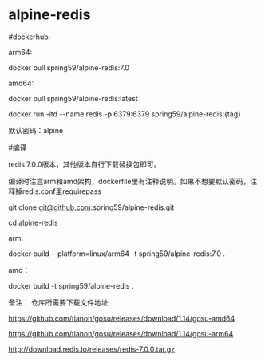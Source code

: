# alpine-redis

#dockerhub:

arm64: 

docker pull spring59/alpine-redis:7.0

amd64: 

docker pull spring59/alpine-redis:latest

docker run -itd --name redis -p 6379:6379 spring59/alpine-redis:{tag}

默认密码：alpine

#编译

redis 7.0.0版本，其他版本自行下载替换包即可。

编译时注意arm和amd架构，dockerfile里有注释说明。如果不想要默认密码，注释掉redis.conf里requirepass

git clone git@github.com:spring59/alpine-redis.git
 
cd alpine-redis

arm:

docker build --platform=linux/arm64 -t spring59/alpine-redis:7.0 .

amd：

docker build -t spring59/alpine-redis .


备注：
仓库所需要下载文件地址

https://github.com/tianon/gosu/releases/download/1.14/gosu-amd64

https://github.com/tianon/gosu/releases/download/1.14/gosu-arm64

http://download.redis.io/releases/redis-7.0.0.tar.gz



